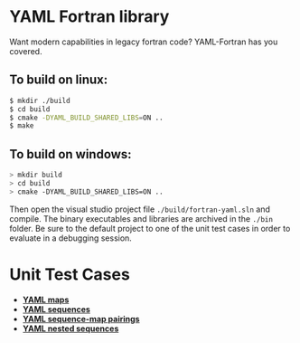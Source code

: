 # YAML Fortran library

Want modern capabilities in legacy fortran code?
YAML-Fortran has you covered.

## To build on linux:

```bash
$ mkdir ./build
$ cd build
$ cmake -DYAML_BUILD_SHARED_LIBS=ON ..
$ make
```

## To build on windows:

```bash
> mkdir build
> cd build
> cmake -DYAML_BUILD_SHARED_LIBS=ON ..
```

Then open the visual studio project file `./build/fortran-yaml.sln` and compile.
The binary executables and libraries are archived in the `./bin` folder.
Be sure to the default project to one of the unit test cases in order to evaluate in a debugging session.

# Unit Test Cases
- [**YAML maps**](./yaml-fortran/test/test-map.f90)
- [**YAML sequences**](./yaml-fortran/test/test-sequence.f90)
- [**YAML sequence-map pairings**](./yaml-fortran/test/test-sequence-map-pair.f90)
- [**YAML nested sequences**](./yaml-fortran/test/test-sequence-nest.f90)
